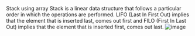 Stack using array
Stack is a linear data structure that follows a particular order in which the operations are performed. LIFO (Last In First Out) implies that the element that is inserted last, comes out first and FILO (First In Last Out) implies that the element that is inserted first, comes out last.
![image](https://user-images.githubusercontent.com/70435939/230756264-8158f93e-3e04-43b9-9978-51739076feaf.png)

